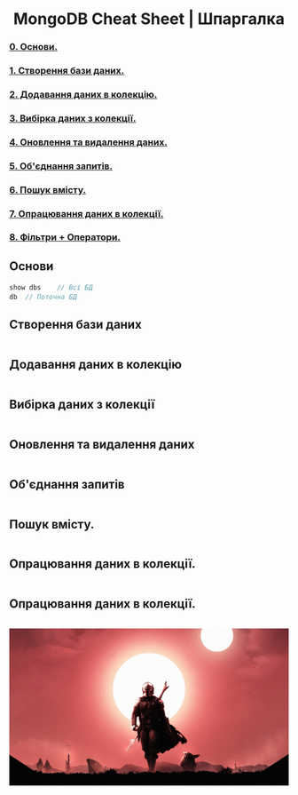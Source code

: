 <h1 align=center>MongoDB Cheat Sheet | Шпаргалка</h1> 

### [0. Основи.](#0)
### [1. Створення бази даних.](#1)
### [2. Додавання даних в колекцію.](#2)
### [3. Вибірка даних з колекції.](#3)
### [4. Оновлення та видалення даних.](#4)
### [5. Об'єднання запитів.](#5)
### [6. Пошук вмісту.](#6)
### [7. Опрацювання даних в колекції.](#7)
### [8. Фільтри + Оператори.](#8)

##
##

## <a name="0" id="0" align="center">Основи</a>
```javascript
show dbs    // Всі БД
db  // Поточна БД
```

## <a name="1" align="center">Створення бази даних</a>
```javascript


```

## <a name="2" align=center>Додавання даних в колекцію</a>
```javascript

```

## <a name="3" align=center>Вибірка даних з колекції</a>
```javascript

```

## <a name="4" align=center>Оновлення та видалення даних</a>
```javascript

```

## <a name="5" align=center>Об'єднання запитів</a>
```javascript

```

## <a name="6" align=center>Пошук вмісту.</a>
```javascript

```

## <a name="7" align=center>Опрацювання даних в колекції.</a>
```javascript

```

## <a name="8" align=center>Опрацювання даних в колекції.</a>
```javascript

```
![](./mandalorian.jpg)